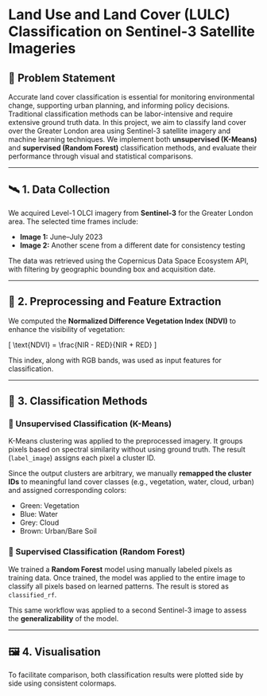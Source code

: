 # Land Use and Land Cover (LULC) Classification on Sentinel-3 Satellite Imageries

## 📌 Problem Statement

Accurate land cover classification is essential for monitoring environmental change, supporting urban planning, and informing policy decisions. Traditional classification methods can be labor-intensive and require extensive ground truth data. In this project, we aim to classify land cover over the Greater London area using Sentinel-3 satellite imagery and machine learning techniques. We implement both **unsupervised (K-Means)** and **supervised (Random Forest)** classification methods, and evaluate their performance through visual and statistical comparisons.

---

## 🛰️ 1. Data Collection

We acquired Level-1 OLCI imagery from **Sentinel-3** for the Greater London area. The selected time frames include:
- **Image 1:** June–July 2023
- **Image 2:** Another scene from a different date for consistency testing

The data was retrieved using the Copernicus Data Space Ecosystem API, with filtering by geographic bounding box and acquisition date.

---

## 🧪 2. Preprocessing and Feature Extraction

We computed the **Normalized Difference Vegetation Index (NDVI)** to enhance the visibility of vegetation:

\[
\text{NDVI} = \frac{NIR - RED}{NIR + RED}
\]

This index, along with RGB bands, was used as input features for classification.

---

## 🤖 3. Classification Methods

### 🔹 Unsupervised Classification (K-Means)

K-Means clustering was applied to the preprocessed imagery. It groups pixels based on spectral similarity without using ground truth. The result (`label_image`) assigns each pixel a cluster ID.

Since the output clusters are arbitrary, we manually **remapped the cluster IDs** to meaningful land cover classes (e.g., vegetation, water, cloud, urban) and assigned corresponding colors:
- Green: Vegetation
- Blue: Water
- Grey: Cloud
- Brown: Urban/Bare Soil

### 🔸 Supervised Classification (Random Forest)

We trained a **Random Forest** model using manually labeled pixels as training data. Once trained, the model was applied to the entire image to classify all pixels based on learned patterns. The result is stored as `classified_rf`.

This same workflow was applied to a second Sentinel-3 image to assess the **generalizability** of the model.

---

## 🖼️ 4. Visualisation

To facilitate comparison, both classification results were plotted side by side using consistent colormaps.

